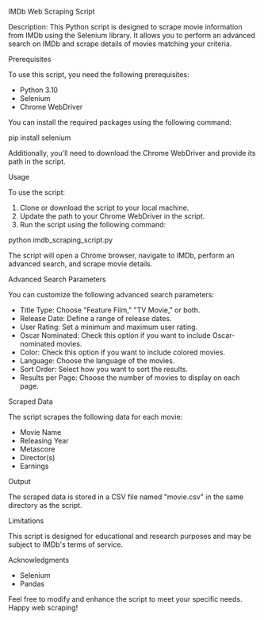 IMDb Web Scraping Script

Description: This Python script is designed to scrape movie information from IMDb using the Selenium library. It allows you to perform an advanced search on IMDb and scrape details of movies matching your criteria.

Prerequisites

To use this script, you need the following prerequisites:

- Python 3.10
- Selenium
- Chrome WebDriver

You can install the required packages using the following command:

pip install selenium

Additionally, you'll need to download the Chrome WebDriver and provide its path in the script.

Usage

To use the script:

1. Clone or download the script to your local machine.
2. Update the path to your Chrome WebDriver in the script.
3. Run the script using the following command:

python imdb_scraping_script.py

The script will open a Chrome browser, navigate to IMDb, perform an advanced search, and scrape movie details.

Advanced Search Parameters

You can customize the following advanced search parameters:

- Title Type: Choose "Feature Film," "TV Movie," or both.
- Release Date: Define a range of release dates.
- User Rating: Set a minimum and maximum user rating.
- Oscar Nominated: Check this option if you want to include Oscar-nominated movies.
- Color: Check this option if you want to include colored movies.
- Language: Choose the language of the movies.
- Sort Order: Select how you want to sort the results.
- Results per Page: Choose the number of movies to display on each page.

Scraped Data

The script scrapes the following data for each movie:

- Movie Name
- Releasing Year
- Metascore
- Director(s)
- Earnings

Output

The scraped data is stored in a CSV file named "movie.csv" in the same directory as the script.

Limitations

This script is designed for educational and research purposes and may be subject to IMDb's terms of service.

Acknowledgments

- Selenium
- Pandas

Feel free to modify and enhance the script to meet your specific needs. Happy web scraping!
